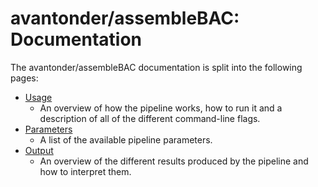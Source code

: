 # avantonder/assembleBAC: Documentation

The avantonder/assembleBAC documentation is split into the following pages:

- [Usage](usage.md)
  - An overview of how the pipeline works, how to run it and a description of all of the different command-line flags.
- [Parameters](parameters.md)
  - A list of the available pipeline parameters.
- [Output](output.md)
  - An overview of the different results produced by the pipeline and how to interpret them.
